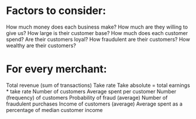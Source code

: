 # Factors to consider:

How much money does each business make?
How much are they willing to give us?
How large is their customer base?
How much does each customer spend?
Are their customers loyal?
How fraudulent are their customers?
How wealthy are their customers?

# For every merchant:

Total revenue (sum of transactions)
Take rate
Take absolute = total earnings * take rate
Number of customers
Average spent per customer
Number (frequency) of customers
Probability of fraud (average)
Number of fraudulent purchases
Income of customers (average)
Average spent as a percentage of median customer income